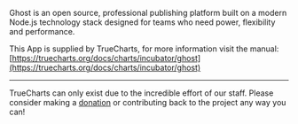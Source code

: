 Ghost is an open source, professional publishing platform built on a modern Node.js technology stack designed for teams who need power, flexibility and performance.

This App is supplied by TrueCharts, for more information visit the manual: [https://truecharts.org/docs/charts/incubator/ghost](https://truecharts.org/docs/charts/incubator/ghost)

---

TrueCharts can only exist due to the incredible effort of our staff.
Please consider making a [donation](https://truecharts.org/docs/about/sponsor) or contributing back to the project any way you can!
